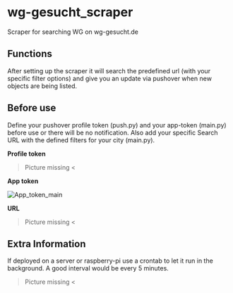 # wg-gesucht_scraper
Scraper for searching WG on wg-gesucht.de

## Functions ##
After setting up the scraper it will search the predefined url (with your specific filter options) and give you an update via pushover when new objects are being listed.

## Before use ##
Define your pushover profile token (push.py) and your app-token (main.py) before use or there will be no notification. Also add your specific Search URL with the defined filters for your city (main.py).

**Profile token**
> Picture missing <


**App token**

![App_token_main](https://user-images.githubusercontent.com/55713049/71610794-50dc7200-2b94-11ea-92a1-7bd51e82f726.png)


**URL**
> Picture missing <


## Extra Information ##
If deployed on a server or raspberry-pi use a crontab to let it run in the background.
A good interval would be every 5 minutes.

> Picture missing <
